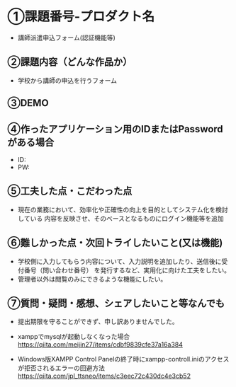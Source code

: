 # ①課題番号-プロダクト名

- 講師派遣申込フォーム(認証機能等)

## ②課題内容（どんな作品か）

- 学校から講師の申込を行うフォーム

## ③DEMO



## ④作ったアプリケーション用のIDまたはPasswordがある場合

- ID: 
- PW: 

## ⑤工夫した点・こだわった点

- 現在の業務において、効率化や正確性の向上を目的としてシステム化を検討している
  内容を反映させ、そのベースとなるものにログイン機能等を追加

## ⑥難しかった点・次回トライしたいこと(又は機能)

- 学校側に入力してもらう内容について、入力説明を追加したり、送信後に受付番号（問い合わせ番号）
  を発行するなど、実用化に向けた工夫をしたい。
- 管理者以外は閲覧のみにできるような機能にしたい。

## ⑦質問・疑問・感想、シェアしたいこと等なんでも

- 提出期限を守ることができず、申し訳ありませんでした。


- xamppでmysqlが起動しなくなった場合
https://qiita.com/meijin27/items/cdbf9839cfe37a16a384

- Windows版XAMPP Control Panelの終了時にxampp-controll.iniのアクセスが拒否されるエラーの回避方法
https://qiita.com/jpl_ttsneo/items/c3eec72c430dc4e3cb52